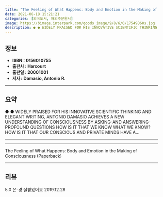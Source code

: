 ```yaml
---
title: "The Feeling of What Happens: Body and Emotion in the Making of Consciousness (Paperback)"
date: 2021-06-18 15:21:21
categories: [외국도서, 해외주문원서]
image: https://bimage.interpark.com/goods_image/9/8/6/0/17549860s.jpg
description: ● ● WIDELY PRAISED FOR HIS INNOVATIVE SCIENTIFIC THINKING AND ELEGANT WRITING, ANTONIO DAMASIO ACHIEVES A NEW UNDERSTANDING OF CONSCIOUSNESS BY ASKING-AND ANS
---
```


## **정보**

- **ISBN : 0156010755**
- **출판사 : Harcourt**
- **출판일 : 20001001**
- **저자 : Damasio, Antonio R.**

------



## **요약**

●  ●  WIDELY PRAISED FOR HIS INNOVATIVE SCIENTIFIC THINKING AND ELEGANT WRITING, ANTONIO DAMASIO ACHIEVES A NEW UNDERSTANDING OF CONSCIOUSNESS BY ASKING-AND ANSWERING-PROFOUND QUESTIONS HOW IS IT THAT WE KNOW WHAT WE KNOW? HOW IS IT THAT OUR CONSCIOUS AND PRIVATE MINDS HAVE A... 

------



------


The Feeling of What Happens: Body and Emotion in the Making of Consciousness (Paperback) 

------


## **리뷰** 

5.0 은-경 잘받았어요 2019.12.28 <br/>